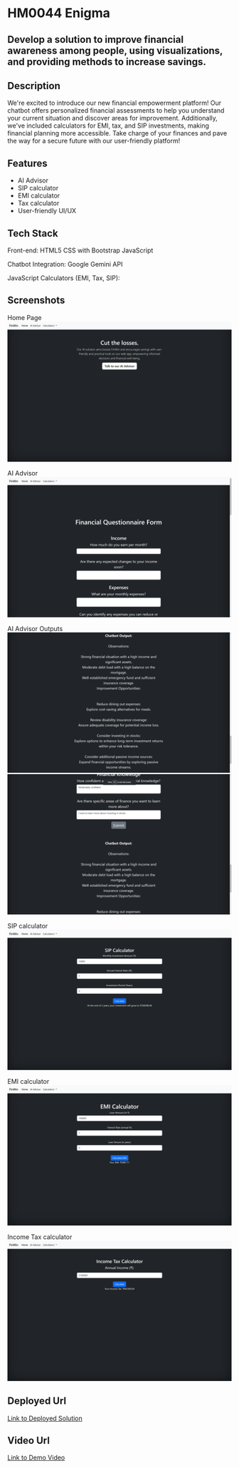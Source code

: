 # HM0044 Enigma 

## Develop a solution to improve financial awareness among people, using visualizations, and providing methods to increase savings.

## Description
We're excited to introduce our new financial empowerment platform! Our chatbot offers personalized financial assessments to help you understand your current situation and discover areas for improvement. Additionally, we've included calculators for EMI, tax, and SIP investments, making financial planning more accessible. Take charge of your finances and pave the way for a secure future with our user-friendly platform!

## Features
- AI Advisor
- SIP calculator
- EMI calculator
- Tax calculator
- User-friendly UI/UX

## Tech Stack
Front-end:
HTML5
CSS with Bootstrap
JavaScript

Chatbot Integration:
Google Gemini API

JavaScript
Calculators (EMI, Tax, SIP):

## Screenshots
Home Page
![Home](<HM0044_Enigma/Screenshots/Screenshot 2024-02-18 024646.png>)

AI Advisor
![AI Advisor](<HM0044_Enigma/Screenshots/Screenshot 2024-02-18 024709.png>)

AI Advisor Outputs
![AI advisor](<HM0044_Enigma/Screenshots/Screenshot 2024-02-18 025028.png>) 
![AI advisor](<HM0044_Enigma/Screenshots/Screenshot 2024-02-18 025014.png>)

SIP calculator
![SIP](HM0044_Enigma/Screenshots/image.png)

EMI calculator
![BMI](HM0044_Enigma/Screenshots/image-1.png)

Income Tax calculator
![Tax](HM0044_Enigma/Screenshots/image-2.png)

## Deployed Url
[Link to Deployed Solution](gfgpccoe.in)

## Video Url
[Link to Demo Video](https://drive.google.com/drive/folders/1iAuHeA4C1AImfFJHKtswdNZekaN0cBE5)
